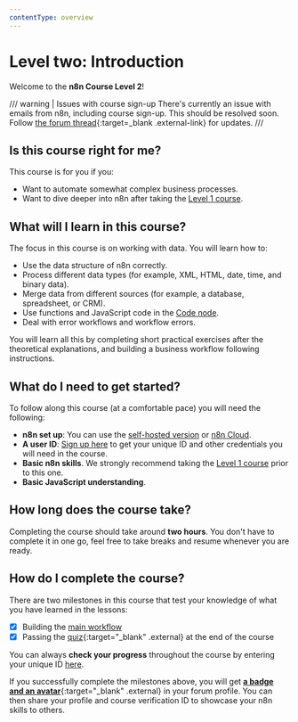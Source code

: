 ```yaml
---
contentType: overview
---
```


# Level two: Introduction

Welcome to the **n8n Course Level 2**!

/// warning | Issues with course sign-up
There's currently an issue with emails from n8n, including course sign-up. This should be resolved soon. Follow [the forum thread](https://community.n8n.io/t/n8n-sharing-and-inviting-users-performance-issues/44687/1){:target=_blank .external-link} for updates.
///

## Is this course right for me?

This course is for you if you:

- Want to automate somewhat complex business processes.
- Want to dive deeper into n8n after taking the [Level 1 course](/courses/level-one/).

## What will I learn in this course?

The focus in this course is on working with data. You will learn how to:

- Use the data structure of n8n correctly.
- Process different data types (for example, XML, HTML, date, time, and binary data).
- Merge data from different sources (for example, a database, spreadsheet, or CRM).
- Use functions and JavaScript code in the [Code node](/integrations/builtin/core-nodes/n8n-nodes-base.code).
- Deal with error workflows and workflow errors.

You will learn all this by completing short practical exercises after the theoretical explanations, and building a business workflow following instructions.

## What do I need to get started?

To follow along this course (at a comfortable pace) you will need the following:

- **n8n set up**: You can use the [self-hosted version](/hosting/installation/npm/) or [n8n Cloud](/manage-cloud/overview/).
- **A user ID**: [Sign up here](https://n8n-community.typeform.com/to/HQoQ7nXg) to get your unique ID and other credentials you will need in the course.
- **Basic n8n skills**. We strongly recommend taking the [Level 1 course](/courses/level-one/) prior to this one.
- **Basic JavaScript understanding**.

## How long does the course take?

Completing the course should take around **two hours**. You don't have to complete it in one go, feel free to take breaks and resume whenever you are ready.

## How do I complete the course?

There are two milestones in this course that test your knowledge of what you have learned in the lessons:

- [x] Building the [main workflow](/courses/level-two/chapter-5/chapter-5.0/)
- [x] Passing the [quiz](https://n8n-community.typeform.com/to/r9hDbytg){:target="_blank" .external} at the end of the course

You can always **check your progress** throughout the course by entering your unique ID [here](https://internal.users.n8n.cloud/webhook/course-level-2/verify).

If you successfully complete the milestones above, you will get [**a badge and an avatar**](https://community.n8n.io/badges/105/completed-n8n-course-level-2){:target="_blank" .external} in your forum profile. You can then share your profile and course verification ID to showcase your n8n skills to others.

